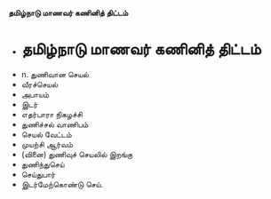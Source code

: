 **தமிழ்நாடு மாணவர் கணினித் திட்டம்**
- # தமிழ்நாடு மாணவர் கணினித் திட்டம்
- n. துணிவான செயல்
- வீரச்செயல்
- அபாயம்
- இடர்
- எதர்பாரா நிகழச்சி
- துணிச்சல் வாணிபம்
- செயல் வேட்டம்
- முயற்சி ஆர்வம்
- (வினை) துணிவுச் செயலில் இறங்கு
- துணிந்துசெய்
- செய்துபார்
- இடர்மேற்கொண்டு செய்.

